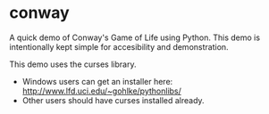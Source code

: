 conway
======

A quick demo of Conway's Game of Life using Python.
This demo is intentionally kept simple for accesibility and demonstration.

This demo uses the curses library.
- Windows users can get an installer here: http://www.lfd.uci.edu/~gohlke/pythonlibs/
- Other users should have curses installed already.

